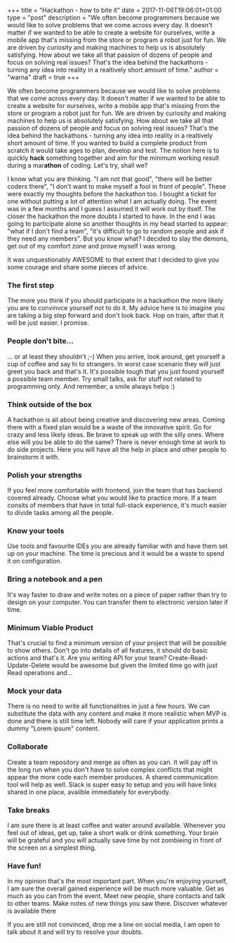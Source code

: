 +++
title = "Hackathon - how to bite it"
date = 2017-11-06T19:06:01+01:00
type = "post"
description = "We often become programmers because we would like to solve problems that we come across every day. It doesn't matter if we wanted to be able to create a website for ourselves, write a mobile app that's missing from the store or program a robot just for fun. We are driven by curiosity and making machines to help us is absolutely satisfying. How about we take all that passion of dozens of people and focus on solving real issues? That's the idea behind the hackathons - turning any idea into reality in a realtively short amount of time."
author = "warna"
draft = true
+++

We often become programmers because we would like to solve problems that we come across every day. It doesn't matter if we wanted to be able to create a website for ourselves, write a mobile app that's missing from the store or program a robot just for fun. We are driven by curiosity and making machines to help us is absolutely satisfying. How about we take all that passion of dozens of people and focus on solving real issues? That's the idea behind the hackathons - turning any idea into reality in a realtively short amount of time. If you wanted to build a complete product from scratch it would take ages to plan, develop and test. The notion here is to quickly **hack** something together and aim for the minimum working result during a mar**athon** of coding. Let's try, shall we?

I know what you are thinking. "I am not that good", "there will be better coders there", "I don't want to make myself a fool in front of people". These were exactly my thoughts before the hackathon too. I bought a ticket for one without putting a lot of attention what I am actually doing. The event was in a few months and I guess I assumed it will work out by itself. The closer the hackathon the more doubts I started to have. In the end I was going to participate alone so another thoughts in my head started to appear: "what if I don't find a team", "it's difficult to go to random people and ask if they need any members". But you know what? I decided to slay the demons, get out of my comfort zone and prove myself I was wrong.

It was unquestionably AWESOME to that extent that I decided to give you some courage and share some pieces of advice.

### The first step
The more you think if you should participate in a hackathon the more likely you are to convinvce yourself not to do it. My advice here is to imagine you are taking a big step forward and don't look back. Hop on train, after that it will be just easier. I promise.

### People don't bite...
... or at least they shouldn't ;-) When you arrive, look around, get yourself a cup of coffee and say hi to strangers. In worst case scenario they will just greet you back and that's it. It's possible tough that you just found yourself a possible team member. Try small talks, ask for stuff not related to programming only. And remember, a smile always helps :)

### Think outside of the box
A hackathon is all about being creative and discovering new areas. Coming there with a fixed plan would be a waste of the innovative spirit. Go for crazy and less likely ideas. Be brave to speak up with the silly ones. Where else will you be able to do the same? There is never enough time at work to do side projects. Here you will have all the help in place and other people to brainstorm it with.

### Polish your strengths
If you feel more comfortable with frontend, join the team that has backend covered already. Choose what you would like to practice more. If a team consits of members that have in total full-stack experience, it's much easier to divide tasks among all the people.

### Know your tools
Use tools and favourite IDEs you are already familiar with and have them set up on your machine. The time is precious and it would be a waste to spend it on configuration.

### Bring a notebook and a pen
It's way faster to draw and write notes on a piece of paper rather than try to design on your computer. You can transfer them to electronic version later if time.

### Minimum Viable Product
That's crucial to find a minimum version of your project that will be possible to show others. Don't go into details of all features, it should do basic actions and that's it. Are you writing API for your team? Create-Read-Update-Delete would be awesome but given the limited time go with just Read operations and...

### Mock your data
There is no need to write all functionalities in just a few hours. We can substitute the data with any content and make it more realistic when MVP is done and there is still time left. Nobody will care if your application prints a dummy "Lorem ipsum" content.

### Collaborate
Create a team repository and merge as often as you can. It will pay off in the long run when you don't have to solve complex conflicts that might appear the more code each member produces. A shared communication tool will help as well. Slack is super easy to setup and you will have links shared in one place, availble immediately for everybody.

### Take breaks
I am sure there is at least coffee and water around available. Whenever you feel out of ideas, get up, take a short walk or drink something. Your brain will be grateful and you will actually save time by not zombieing in front of the screen on a simplest thing.

### Have fun!
In my opinion that's the most important part. When you're enjoying yourself, I am sure the overall gained experience will be much more valuable. Get as much as you can from the event. Meet new people, share contacts and talk to other teams. Make notes of new things you saw there. Discover whatever is available there


If you are still not convinced, drop me a line on social media, I am open to talk about it and will try to resolve your doubts.
